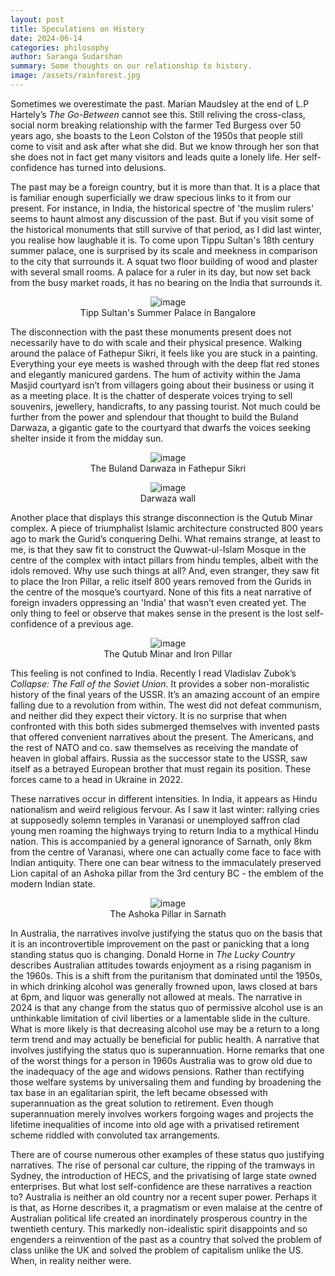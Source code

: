 ```yaml
---
layout: post
title: Speculations on History
date: 2024-06-14
categories: philosophy
author: Saranga Sudarshan
summary: Some thoughts on our relationship to history.
image: /assets/rainforest.jpg
---
```

Sometimes we overestimate the past. Marian Maudsley at the end of L.P Hartely’s *The Go-Between* cannot see this. Still reliving the cross-class, social norm breaking relationship with the farmer Ted Burgess over 50 years ago, she boasts to the Leon Colston of the 1950s that people still come to visit and ask after what she did. But we know through her son that she does not in fact get many visitors and leads quite a lonely life. Her self-confidence has turned into delusions.

The past may be a foreign country, but it is more than that. It is a place that is familiar enough superficially we draw specious links to it from our present. For instance, in India, the historical spectre of 'the muslim rulers' seems to haunt almost any discussion of the past. But if you visit some of the historical monuments that still survive of that period, as I did last winter, you realise how laughable it is. To come upon Tippu Sultan's 18th century summer palace, one is surprised by its scale and meekness in comparison to the city that surrounds it. A squat two floor building of wood and plaster with several small rooms. A palace for a ruler in its day, but now set back from the busy market roads, it has no bearing on the India that surrounds it.

<figure style="text-align:center;">
<img src="/assets/tippupalace.jpg" alt="image"/>
<figcaption> Tipp Sultan's Summer Palace in Bangalore
</figcaption>
</figure>


The disconnection with the past these monuments present does not necessarily have to do with scale and their physical presence. Walking around the palace of Fathepur Sikri, it feels like you are stuck in a painting. Everything your eye meets is washed through with the deep flat red stones and elegantly manicured gardens. The hum of activity within the Jama Masjid courtyard isn’t from villagers going about their business or using it as a meeting place. It is the chatter of desperate voices trying to sell souvenirs, jewellery, handicrafts, to any passing tourist. Not much could be further from the power and splendour that thought to build the Buland Darwaza, a gigantic gate to the courtyard that dwarfs the voices seeking shelter inside it from the midday sun.

<figure style="text-align:center;">
<img src="/assets/darwaza.jpg" alt="image"/>
<figcaption> The Buland Darwaza in Fathepur Sikri
</figcaption>
</figure>
<figure style="text-align:center;">
<img src="/assets/bulanddarwaza.jpg" alt="image"/>
<figcaption> Darwaza wall
</figcaption>
</figure>

Another place that displays this strange disconnection is the Qutub Minar complex. A piece of triumphalist Islamic architecture constructed 800 years ago to mark the Gurid’s conquering Delhi. What remains strange, at least to me, is that they saw fit to construct the Quwwat-ul-Islam Mosque in the centre of the complex with intact pillars from hindu temples, albeit with the idols removed. Why use such things at all? And, even stranger, they saw fit to place the Iron Pillar, a relic itself 800 years removed from the Gurids in the centre of the mosque’s courtyard. None of this fits a neat narrative of foreign invaders oppressing an 'India' that wasn’t even created yet. The only thing to feel or observe that makes sense in the present is the lost self-confidence of a previous age.

<figure style="text-align:center;">
<img src="/assets/qutubminar.jpg" alt="image"/>
<figcaption> The Qutub Minar and Iron Pillar
</figcaption>
</figure>

This feeling is not confined to India. Recently I read Vladislav Zubok’s *Collapse: The Fall of the Soviet Union*. It provides a sober non-moralistic history of the final years of the USSR. It’s an amazing account of an empire falling due to a revolution from within. The west did not defeat communism, and neither did they expect their victory. It is no surprise that when confronted with this both sides submerged themselves with invented pasts that offered convenient narratives about the present. The Americans, and the rest of NATO and co. saw themselves as receiving the mandate of heaven in global affairs. Russia as the successor state to the USSR, saw itself as a betrayed European brother that must regain its position. These forces came to a head in Ukraine in 2022.


These narratives occur in different intensities. In India, it appears as Hindu nationalism and weird religious fervour. As I saw it last winter: rallying cries at supposedly solemn temples in Varanasi or unemployed saffron clad young men roaming the highways trying to return India to a mythical Hindu nation. This is accompanied by a general ignorance of Sarnath, only 8km from the centre of Varanasi, where one can actually come face to face with Indian antiquity. There one can bear witness to the immaculately preserved Lion capital of an Ashoka pillar from the 3rd century BC - the emblem of the modern Indian state.

<figure style="text-align:center;">
<img src="/assets/ashokapillar.jpg" alt="image"/>
<figcaption> The Ashoka Pillar in Sarnath
</figcaption>
</figure>

In Australia, the narratives involve justifying the status quo on the basis that it is an incontrovertible improvement on the past or panicking that a long standing status quo is changing. Donald Horne in *The Lucky Country* describes Australian attitudes towards enjoyment as a rising paganism in the 1960s. This is a shift from the puritanism that dominated until the 1950s, in which drinking alcohol was generally frowned upon, laws closed at bars at 6pm, and liquor was generally not allowed at meals. The narrative in 2024 is that any change from the status quo of permissive alcohol use is an unthinkable limitation of civil liberties or a lamentable slide in the culture. What is more likely is that decreasing alcohol use may be a return to a long term trend and may actually be beneficial for public health. A narrative that involves justifying the status quo is superannuation. Horne remarks that one of the worst things for a person in 1960s Australia was to grow old due to the inadequacy of the age and widows pensions. Rather than rectifying those welfare systems by universaling them and funding by broadening the tax base in an egalitarian spirit, the left became obsessed with superannuation as the great solution to retirement. Even though superannuation merely involves workers forgoing wages and projects the lifetime inequalities of income into old age with a privatised retirement scheme riddled with convoluted tax arrangements.

There are of course numerous other examples of these status quo justifying narratives. The rise of personal car culture, the ripping of the tramways in Sydney, the introduction of HECS, and the privatising of large state owned enterprises. But what lost self-confidence are these narratives a reaction to? Australia is neither an old country nor a recent super power. Perhaps it is that, as Horne describes it, a pragmatism or even malaise at the centre of Australian political life created an inordinately prosperous country in the twentieth century. This markedly non-idealistic spirit disappoints and so engenders a reinvention of the past as a country that solved the problem of class unlike the UK and solved the problem of capitalism unlike the US. When, in reality neither were.